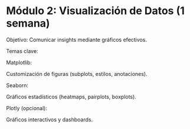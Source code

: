 # Módulo 2: Visualización de Datos (1 semana)

Objetivo: Comunicar insights mediante gráficos efectivos.

Temas clave:

Matplotlib:

Customización de figuras (subplots, estilos, anotaciones).

Seaborn:

Gráficos estadísticos (heatmaps, pairplots, boxplots).

Plotly (opcional):

Gráficos interactivos y dashboards.